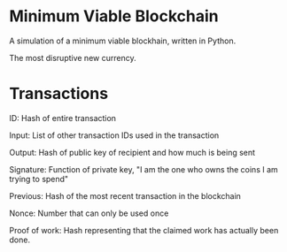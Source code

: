 # Minimum Viable Blockchain
A simulation of a minimum viable blockhain, written in Python. 

The most disruptive new currency.

# Transactions
ID: Hash of entire transaction

Input: List of other transaction IDs used in the transaction

Output: Hash of public key of recipient and how much is being sent

Signature: Function of private key, "I am the one who owns the coins I am trying to spend"

Previous: Hash of the most recent transaction in the blockchain

Nonce: Number that can only be used once

Proof of work: Hash representing that the claimed work has actually been done.